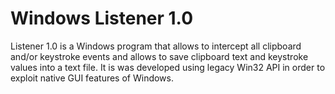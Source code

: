 # Windows Listener 1.0
Listener 1.0 is a Windows program that allows to intercept all clipboard and/or keystroke events and allows to save clipboard text and keystroke values into a text file. It is was developed using legacy Win32 API in order to exploit native GUI features of Windows.
